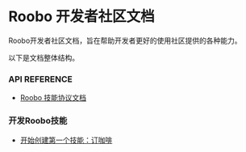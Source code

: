 # Roobo 开发者社区文档

Roobo开发者社区文档，旨在帮助开发者更好的使用社区提供的各种能力。

以下是文档整体结构。 

### API REFERENCE
* [Roobo 技能协议文档](ApiReference/skills/README.md)

### 开发Roobo技能
* [开始创建第一个技能：订咖啡](RosAIDocument/README.md)
